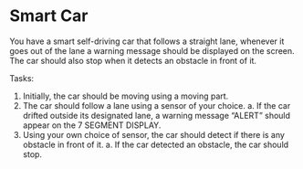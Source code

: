 # Smart Car

You have a smart self-driving car that follows a straight lane, whenever it goes out of the lane a warning message should be displayed on the screen. The car should also stop when it detects an obstacle in front of it. 

Tasks: 
  1)    Initially, the car should be moving using a moving part. 
  2)    The car should follow a lane using a sensor of your choice. a. If the car drifted outside its designated lane, a warning message “ALERT” should appear on the           7 SEGMENT DISPLAY. 
  3)    Using your own choice of sensor, the car should detect if there is any obstacle in front of it. 
              a. If the car detected an obstacle, the car should stop.
